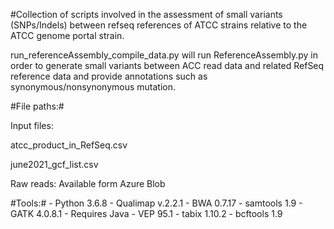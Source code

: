 #Collection of scripts involved in the assessment of small variants (SNPs/Indels) between refseq references of ATCC strains relative to the ATCC genome portal strain.

run_referenceAssembly_compile_data.py will run ReferenceAssembly.py in order to generate small variants between ACC read data and related RefSeq reference data and provide annotations such as synonymous/nonsynonymous mutation.

#File paths:#

Input files:

atcc_product_in_RefSeq.csv 

june2021_gcf_list.csv 

Raw reads: Available form Azure Blob

#Tools:# - Python 3.6.8 - Qualimap v.2.2.1 - BWA 0.7.17 - samtools 1.9 - GATK 4.0.8.1 - Requires Java - VEP 95.1 - tabix 1.10.2 - bcftools 1.9
